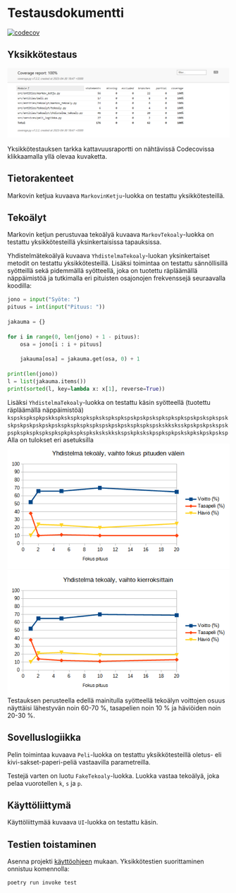 # Testausdokumentti

[![codecov](https://codecov.io/gh/TheJiahao/kivi-sakset-paperi-tekoaly/branch/main/graph/badge.svg?token=RBLETVT7VW)](https://codecov.io/gh/TheJiahao/kivi-sakset-paperi-tekoaly)

## Yksikkötestaus

![Kattavuusraportti](kuvat/kattavuusraportti.png)

Yksikkötestauksen tarkka kattavuusraportti on nähtävissä Codecovissa klikkaamalla yllä olevaa kuvaketta.

## Tietorakenteet

Markovin ketjua kuvaava `MarkovinKetju`-luokka on testattu yksikkötesteillä.

## Tekoälyt

Markovin ketjun perustuvaa tekoälyä kuvaava `MarkovTekoaly`-luokka on testattu yksikkötesteillä yksinkertaisissa tapauksissa.

Yhdistelmätekoälyä kuvaava `YhdistelmaTekoaly`-luokan yksinkertaiset metodit on testattu yksikkötesteillä.
Lisäksi toimintaa on testattu sännöllisillä syötteillä sekä pidemmällä syötteellä, joka on tuotettu räpläämällä näppäimistöä ja tutkimalla eri pituisten osajonojen frekvenssejä seuraavalla koodilla:

```python
jono = input("Syöte: ")
pituus = int(input("Pituus: "))

jakauma = {}

for i in range(0, len(jono) + 1 - pituus):
    osa = jono[i : i + pituus]

    jakauma[osa] = jakauma.get(osa, 0) + 1

print(len(jono))
l = list(jakauma.items())
print(sorted(l, key=lambda x: x[1], reverse=True))
```

Lisäksi `YhdistelmaTekoaly`-luokka on testattu käsin syötteellä (tuotettu räpläämällä näppäimistöä)
`kspskspkspkpskkspkskspkspkspkskspkspkspskpskpskspkspkspkspskpskspkspskskpskpskpskpskpskspkspkspkspkspskpskpskspkspkspskskksksskpskpskpskspskpspkspkspkspkspkspkpkspkspkskskskkskspskpkskskpspkspkpskskpkskpskpsksp`
Alla on tulokset eri asetuksilla
![Kuvaaja, vaihto fokus pituuden välein](kuvat/vaihto_fokus_pituuden_valein_2023-04-23.png)
![Kuvaaja, vaihto kierroksittain](kuvat/vaihto_kierroksittain_2023-04-23.png)
Testauksen perusteella edellä mainitulla syötteellä tekoälyn voittojen osuus näyttäisi lähestyvän noin 60-70 %, tasapelien noin 10 % ja häviöiden noin 20-30 %.

## Sovelluslogiikka

Pelin toimintaa kuvaava `Peli`-luokka on testattu yksikkötesteillä oletus- eli kivi-sakset-paperi-peliä vastaavilla parametreilla.

Testejä varten on luotu `FakeTekoaly`-luokka.
Luokka vastaa tekoälyä, joka pelaa vuorotellen `k`, `s` ja `p`.

## Käyttöliittymä

Käyttöliittymää kuvaava `UI`-luokka on testattu käsin.

## Testien toistaminen

Asenna projekti [käyttöohjeen](kayttoohje.md) mukaan.
Yksikkötestien suorittaminen onnistuu komennolla:

```shell
poetry run invoke test
```
